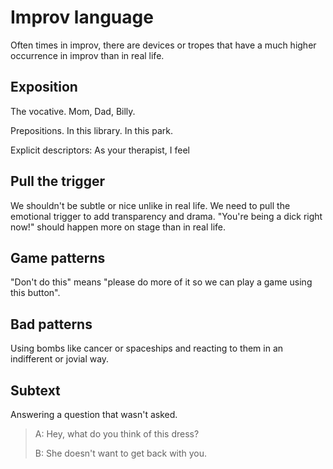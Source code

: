 # Improv language

Often times in improv, there are devices or tropes that have a much higher occurrence in improv than in real life.

## Exposition

The vocative. Mom, Dad, Billy.

Prepositions. In this library. In this park.

Explicit descriptors: As your therapist, I feel

## Pull the trigger

We shouldn't be subtle or nice unlike in real life. We need to pull the emotional trigger to add transparency and drama. "You're being a dick right now!" should happen more on stage than in real life.

## Game patterns

"Don't do this" means "please do more of it so we can play a game using this button".

## Bad patterns

Using bombs like cancer or spaceships and reacting to them in an indifferent or jovial way.

## Subtext

Answering a question that wasn't asked.

> A: Hey, what do you think of this dress?
>
> B: She doesn't want to get back with you.
